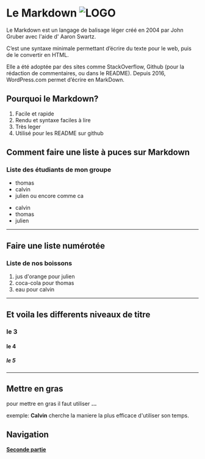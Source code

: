 
# Le Markdown ![LOGO](https://upload.wikimedia.org/wikipedia/commons/thumb/4/48/Markdown-mark.svg/800px-Markdown-mark.svg.png)



Le Markdown est un langage de balisage léger créé en 2004 par John Gruber avec l'aide d' Aaron Swartz.

C’est une syntaxe minimale permettant d’écrire du texte pour le web, puis de le convertir en HTML.

Elle a été adoptée par des sites comme StackOverflow, Github (pour la rédaction de commentaires, ou dans le README). Depuis 2016, WordPress.com permet d’écrire en MarkDown.

## Pourquoi le Markdown?

1. Facile et rapide
2. Rendu et syntaxe faciles à lire
3. Très leger
4. Utilisé pour les README sur github


## Comment faire une liste à puces sur Markdown
### Liste des étudiants de mon groupe
- thomas
- calvin
- julien
ou encore comme ca  
* calvin
* thomas
* julien
---

## Faire une liste numérotée
### Liste de nos boissons
1. jus d'orange pour julien
2. coca-cola pour thomas
3. eau pour calvin
---

## Et voila les differents niveaux de titre
### le 3
#### le 4
##### le 5
---

## Mettre en gras
pour mettre en gras il faut utiliser **...**

exemple: **Calvin** cherche la maniere la plus efficace d'utiliser son temps.







## Navigation

[**Seconde partie**](./Markdown2.md/#LISTE)
